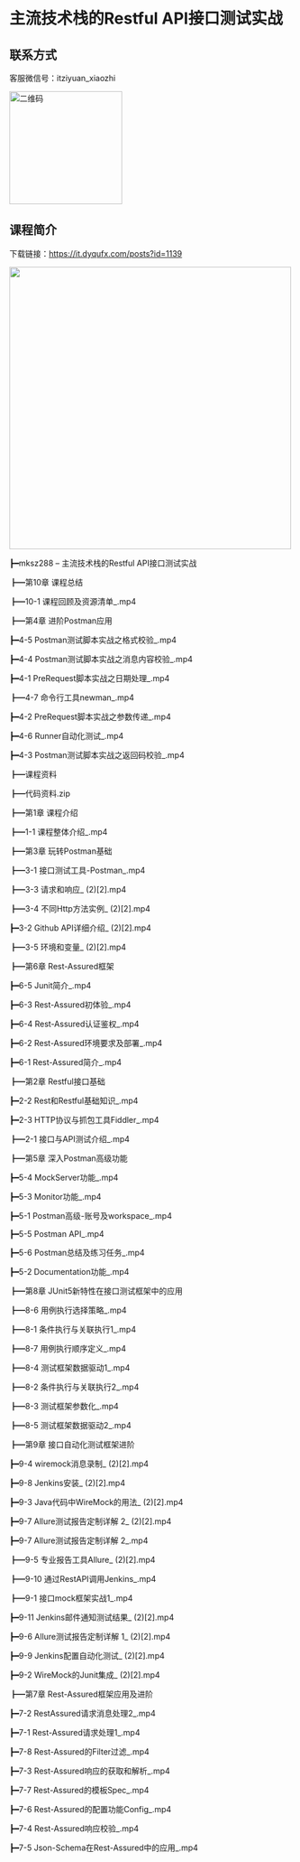 # 主流技术栈的Restful API接口测试实战

## 联系方式

客服微信号：itziyuan_xiaozhi

<img src="https://ziyuanyun.oss-cn-guangzhou.aliyuncs.com/common/20240614073449/666b82192834a.jpg" width="200" height="200" alt="二维码">

## 课程简介

下载链接：https://it.dyqufx.com/posts?id=1139

<img src="https://ziyuanyun.oss-cn-guangzhou.aliyuncs.com/yun/20240515153623/664465f733b12.jpg" width="500" alt="">

  ┣━mksz288 &#8211; 主流技术栈的Restful API接口测试实战

 ┣━第10章 课程总结

 ┣━10-1 课程回顾及资源清单_.mp4

 ┣━第4章 进阶Postman应用

 ┣━4-5 Postman测试脚本实战之格式校验_.mp4

 ┣━4-4 Postman测试脚本实战之消息内容校验_.mp4

 ┣━4-1 PreRequest脚本实战之日期处理_.mp4

 ┣━4-7 命令行工具newman_.mp4

 ┣━4-2 PreRequest脚本实战之参数传递_.mp4

 ┣━4-6 Runner自动化测试_.mp4

 ┣━4-3 Postman测试脚本实战之返回码校验_.mp4

 ┣━课程资料

 ┣━代码资料.zip

 ┣━第1章 课程介绍

 ┣━1-1 课程整体介绍_.mp4

 ┣━第3章 玩转Postman基础

 ┣━3-1 接口测试工具-Postman_.mp4

 ┣━3-3 请求和响应_ (2)[2].mp4

 ┣━3-4 不同Http方法实例_ (2)[2].mp4

 ┣━3-2 Github API详细介绍_ (2)[2].mp4

 ┣━3-5 环境和变量_ (2)[2].mp4

 ┣━第6章 Rest-Assured框架

 ┣━6-5 Junit简介_.mp4

 ┣━6-3 Rest-Assured初体验_.mp4

 ┣━6-4 Rest-Assured认证鉴权_.mp4

 ┣━6-2 Rest-Assured环境要求及部署_.mp4

 ┣━6-1 Rest-Assured简介_.mp4

 ┣━第2章 Restful接口基础

 ┣━2-2 Rest和Restful基础知识_.mp4

 ┣━2-3 HTTP协议与抓包工具Fiddler_.mp4

 ┣━2-1 接口与API测试介绍_.mp4

 ┣━第5章 深入Postman高级功能

 ┣━5-4 MockServer功能_.mp4

 ┣━5-3 Monitor功能_.mp4

 ┣━5-1 Postman高级-账号及workspace_.mp4

 ┣━5-5 Postman API_.mp4

 ┣━5-6 Postman总结及练习任务_.mp4

 ┣━5-2 Documentation功能_.mp4

 ┣━第8章 JUnit5新特性在接口测试框架中的应用

 ┣━8-6 用例执行选择策略_.mp4

 ┣━8-1 条件执行与关联执行1_.mp4

 ┣━8-7 用例执行顺序定义_.mp4

 ┣━8-4 测试框架数据驱动1_.mp4

 ┣━8-2 条件执行与关联执行2_.mp4

 ┣━8-3 测试框架参数化_.mp4

 ┣━8-5 测试框架数据驱动2_.mp4

 ┣━第9章 接口自动化测试框架进阶

 ┣━9-4 wiremock消息录制_ (2)[2].mp4

 ┣━9-8 Jenkins安装_ (2)[2].mp4

 ┣━9-3 Java代码中WireMock的用法_ (2)[2].mp4

 ┣━9-7 Allure测试报告定制详解 2_ (2)[2].mp4

 ┣━9-7 Allure测试报告定制详解 2_.mp4

 ┣━9-5 专业报告工具Allure_ (2)[2].mp4

 ┣━9-10 通过RestAPI调用Jenkins_.mp4

 ┣━9-1 接口mock框架实战1_.mp4

 ┣━9-11 Jenkins邮件通知测试结果_ (2)[2].mp4

 ┣━9-6 Allure测试报告定制详解 1_ (2)[2].mp4

 ┣━9-9 Jenkins配置自动化测试_ (2)[2].mp4

 ┣━9-2 WireMock的Junit集成_ (2)[2].mp4

 ┣━第7章 Rest-Assured框架应用及进阶

 ┣━7-2 RestAssured请求消息处理2_.mp4

 ┣━7-1 Rest-Assured请求处理1_.mp4

 ┣━7-8 Rest-Assured的Filter过滤_.mp4

 ┣━7-3 Rest-Assured响应的获取和解析_.mp4

 ┣━7-7 Rest-Assured的模板Spec_.mp4

 ┣━7-6 Rest-Assured的配置功能Config_.mp4

 ┣━7-4 Rest-Assured响应校验_.mp4

 ┣━7-5 Json-Schema在Rest-Assured中的应用_.mp4

  